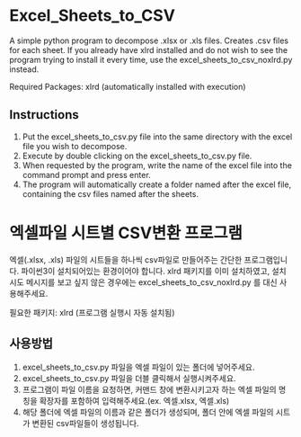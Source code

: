 # Excel_Sheets_to_CSV
A simple python program to decompose .xlsx or .xls files. Creates .csv files for each sheet.
If you already have xlrd installed and do not wish to see the program trying to install it every time, use the excel_sheets_to_csv_noxlrd.py instead.

Required Packages: xlrd (automatically installed with execution)

## Instructions
1. Put the excel_sheets_to_csv.py file into the same directory with the excel file you wish to decompose.
2. Execute by double clicking on the excel_sheets_to_csv.py file.
3. When requested by the program, write the name of the excel file into the command prompt and press enter.
4. The program will automatically create a folder named after the excel file, containing the csv files named after the sheets.

# 엑셀파일 시트별 CSV변환 프로그램
엑셀(.xlsx, .xls) 파일의 시트들을 하나씩 csv파일로 만들어주는 간단한 프로그램입니다. 파이썬3이 설치되어있는 환경이어야 합니다. xlrd 패키지를 이미 설치하였고, 설치 시도 메시지를 보고 싶지 않은 경우에는 excel_sheets_to_csv_noxlrd.py 를 대신 사용해주세요.

필요한 패키지: xlrd (프로그램 실행시 자동 설치됨)

## 사용방법
1. excel_sheets_to_csv.py 파일을 엑셀 파일이 있는 폴더에 넣어주세요.
2. excel_sheets_to_csv.py 파일을 더블 클릭해서 실행시켜주세요.
3. 프로그램이 파일 이름을 요청하면, 커맨드 창에 변환시키고자 하는 엑셀 파일의 명칭을 확장자를 포함하여 입력해주세요.(ex. 엑셀.xlsx, 엑셀.xls)
4. 해당 폴더에 엑셀 파일의 이름과 같은 폴더가 생성되며, 폴더 안에 엑셀 파일의 시트가 변환된 csv파일들이 생성됩니다.

